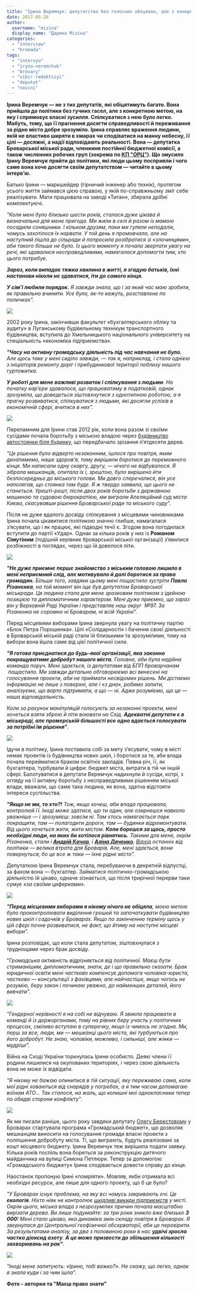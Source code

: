 ```yaml
---
title: "Ірина Веремчук: депутатство без голосних обіцянок, але з конкретною метою"
date: 2017-05-26
author: 
  username: "mizina"
  display_name: "Дарина Мізіна"
categories: 
  - "interview"
  - "hromada"
tags: 
  - "intervyu"
  - "iryna-veremchuk"
  - "brovary"
  - "vibir-redaktsiyi"
  - "deputat"
  - "novini"
---
```


**Ірина Веремчук — не з тих депутатів, які обіцятимуть багато. Вона прийшла до політики без гучних гасел, але з конкретною метою, на яку і спрямовує власні зусилля. Спілкуватися з нею було легко. Мабуть, тому, що її прагнення досягти справедливості й переживання за рідне місто добре зрозуміло. Ірина справляє враження людини, якій не властиво ширяти в хмарах чи сподіватися на манну небесну, її цілі — досяжні, а надії відповідають реальності. Вона — депутатка Броварської міської ради, членкиня постійної бюджетної комісії, а також численних робочих груп (зокрема по [КП "ОРЦ"](https://mpz.brovary.org/biznes-plan-kp-orts-dokument-ni-pro-shho/)). Що змусило Ірину Веремчук прийти до політики, які люди цьому посприяли і чого саме вона хоче досягти своїм депутатством — читайте в цьому інтерв’ю.**

Батько Ірини — маркшейдер (гірничий інженер або технік), протягом усього життя займався цією справою, у якій по-справжньому зміг себе реалізувати. Мати працювала на заводі «Титан», збирала дрібні комплектуючі.

_"Коли мені було близько шести років, сталася дуже цікава й визначальна для мене пригода. Ми жили в селі й разом із мамою посадили соняшники. І кільком друзям, поки ми гуляли неподалік, чомусь захотілося їх нарвати. У той день я промовчала, але на наступний пішла до сільради й попросила розібратися зі «злочинцями», аби такого більше не було. Із цього моменту я почала звертати увагу на речі, які здавалися несправедливими, намагалася допомогти тим, хто цього потребує._

**_Зараз, коли випадає тяжка хвилина в житті, я згадую батьків, їхні настанови ніколи не здаватися, іти до самого кінця._**

**_У сім’ї любили порядок._** _Я завжди знала, що і за який час маю зробити, як правильно вчинити. Усе було, як-то кажуть, розставлене по поличках"._

[![](https://mpz.brovary.org/wp-content/uploads/2017/05/veremchuk.jpg)](https://mpz.brovary.org/wp-content/uploads/2017/05/veremchuk.jpg)

2002 року Ірина, закінчивши факультет «бухгалтерського обліку та аудиту» в Луганському будівельному технікум транспортного будівництва, вступила до Хмельницького національного університету на спеціальність «економіка підприємства».

**_"Часу на активну громадську діяльність під час навчання не було._** _Але щось таке у мені сиділо завжди, — так я, наприклад, і стала однією з ініціаторів ремонту доріг і прибудинкової території поблизу нашого гуртожитка._

**_У роботі для мене важливі розвиток і спілкування з людьми_**. _На початку кар’єри здавалося, що працюватиму в податковій, однак зрозуміла, що доведеться зіштовхнутися з однотипною роботою, а я прагну розвиватися, спілкуватися з людьми, які досягли успіхів в економічній сфері, вчитися в них"._

[![](https://mpz.brovary.org/wp-content/uploads/2017/05/IMG_0497.jpg)](https://mpz.brovary.org/wp-content/uploads/2017/05/IMG_0497.jpg)

Переламним для Ірини став 2012 рік, коли вона разом зі своїми сусідами почала боротьбу з міською владою через [будівництво автостоянки біля будинку](https://mpz.brovary.org/zhiteli-bagatopoverhivki-na-chernyahovskogo-zashipuvali-dereva-na-mistsi-yakih-vlada-hoche-zrobiti-avtoparkovku/), що передбачало зрізання п’ятдесяти дерев.

_"Це рішення було відверто незаконним, ішлося про повітря, яким дихатимемо, наше здоров’я, тому вирішили боротися до переможного кінця. Ми написали одну скаргу, другу, — нічого не відбувалося. Я зібрала мешканців, опитала їх і, зрештою, було вирішено йти безпосередньо до міського голови. Ми довго сперечалися, він усе наполягав, що стоянка там буде. Я ж твердо заявила, що цього не станеться. Урешті-решт, після двох років боротьби з державною машиною та судовою бюрократією, ми виграли Апеляційний суд міста Києва, скасувавши рішення Броварської ради та міського суду"._

Після не дуже вдалого досвіду спілкування з місцевими чиновниками Ірина почала цікавитися політикою значно глибше, намагалася з’ясувати, що і як працює, які підводні течії є. Згодом вона погодилася вступити до партії «Удар». Однак за кілька років у них із **Романом Сімутіним** (тодішній керівник броварської міської організації) з’явилися розбіжності в поглядах, через що їй довелося піти.

[![](https://mpz.brovary.org/wp-content/uploads/2017/04/11.jpg)](https://mpz.brovary.org/wp-content/uploads/2017/04/11.jpg)

**_"Не дуже приємне перше знайомство з міським головою лишило в мені неприємний слід, але мотивувало й далі боротися за права громадян._** _Більше того, завдяки цьому мені пощастило зустріти **Павла Різаненка**, на той момент він іще був депутатом Броварської міськради. Ця людина стала для мене зразковим політиком з ідейною позицією та дипломатичним характером. Мені дуже приємно, що зараз він у Верховній Раді України і представляє наш округ  №97. За Різаненка не соромно ні Броварам, ні всій Україні"._

Перед місцевими виборами Ірина звернула увагу на політичну партію «Блок Петра Порошенка». Цілі «Солідарності» і бачення своєї діяльності в Броварській міській раді стали їй близькими та зрозумілими, тому на вибори вона йшла саме від цієї політичної сили.

**_"Я готова приєднатися до будь-якої організації, яка законно покращуватиме добробут нашого міста._** _Головне, аби була надійна команда поруч. Мені здається, із депутатами від БПП броварчанам  пощастило. Ми завжди детально обговорюємо всі винесені на голосування проекти, аби не приймати несвідомих рішень. Ми дістаємо інформацію не лише з поверхні, але і «з дна», робимо запити, аналізуємо, що варто підтримати, а що — ні. Адже розуміємо, що це — наша відповідальність._

_Коли за рахунок маніпуляцій голосують за незаконні проекти, мені хочеться взяти зброю й піти воювати на Схід. **Адекватні депутати є в міськраді, але промерській більшості все одно вдається голосувати за потрібні їм рішення"**._

[![](https://mpz.brovary.org/wp-content/uploads/2017/05/veremchuk-1.jpg)](https://mpz.brovary.org/wp-content/uploads/2017/05/veremchuk-1.jpg)

Ідучи в політику, Ірина поставила собі за мету з’ясувати, чому в місті немає проектів із будівництва нових шкіл, і боротися за те, аби влада почала перейматися браком освітніх закладів. Певна річ, її, як бухгалтера, турбували й цифри: бюджет міста, витрати в тій чи іншій сфері. Балотуватися в депутати Веремчук надихнули й сусіди, котрі, з огляду на її активну боротьбу з несправедливими рішенням міської влади, вважали, що саме така людина, як вона, здатна відстояти інтереси суспільства.

**_"Якщо не ми, то хто?!_** _Тож, якщо хочеш, аби влада працювала, контролюй її._ _Іноді може здатися, що ти один, але озирнешся навколо уважніше — і зрозумієш: зовсім ні. Там хтось намагається парк покращити, там — полагодити дороги, там — будинки відремонтувати. Від цього хочеться жити, жити містом. **Коли борешся за щось, просто необхідні люди, на яких би хотілося рівнятись.** Такими для мене, окрім Різаненка, стали і [**Андрій Качор**](https://mpz.brovary.org/andriy-kachor-dlya-mene-zhurnalistika-tse-instrument-u-borotbi-za-spravedlivist/), і [**Аліна Дяченко**](https://mpz.brovary.org/alina-dyachenko-zhurnalistika-dlya-mene-tse-sposib-zminiti-svit-i-chinovnikiv/). [Відхід](https://mpz.brovary.org/andrij-vasylenko-alina-dyachenko-bilshe-ne-deputaty/) останніх від політики — велика втрата для Броварів. Але, мені здається, вони повернуться, бо це все ж таки — їхнє рідне місто"._

Депутаткою Ірина Веремчук стала, перебуваючи в декретній відпустці, за фахом вона — бухгалтер. Займатися політично-громадською діяльністю їй цікаво, одначе зізнається, що після трирічної перерви таки сумує _«за своїми циферками»_.

[![](https://mpz.brovary.org/wp-content/uploads/2017/05/veremchuk-2.jpg)](https://mpz.brovary.org/wp-content/uploads/2017/05/veremchuk-2.jpg)

**_"Перед місцевими виборами я нікому нічого не обіцяла_**_, моєю метою було проконтролювати виділення грошей та започаткувати будівництво нових шкіл і садочків у Броварах. Якщо по закінченню терміну щось у цій сфері почне розвиватися, не факт, що йтиму на наступні місцеві вибори"._

Ірина розповідає, що коли стала депутатом, зіштовхнулася з труднощами через брак досвіду.

"_Громадська активність відрізняється від політичної. Маєш бути стриманішим, дипломатичним, знати, де і що правильно сказати. Брак юридичної освіти мені частково компенсує допомога чоловіка-юриста, частково — консультації з фахівцями, але найчастіше, якщо чогось не розумію, беру закон і починаю уважно, до найменших деталей, його вивчати"._

![](https://mpz.brovary.org/wp-content/uploads/2017/05/IMG_0486.jpg)

_"Гендерної нерівності я на собі не відчуваю. Я звикла працювати в команді й із держорганами, тому на рівних беру участь у політичних процесах, сміливо вступаю в суперечку, якщо із чимось не згодна. Ми, перш за все, люди, ми — мешканці цього міста, які турбуються про його добробут. Не знаю, чоловіки, можливо, і сильніші, але жінки — мудріші"._

Війна на Сході України торкнулась Ірини особисто. Деякі члени її родини лишилися на окупованих територіях, і через свою діяльність вона не може їх відвідати.

_"Я нікому не бажаю опинитися в тій ситуації, яку переживаю сама, коли мої рідні ховаються від снарядів у погребах, а я тим часом допомагаю воїнам АТО... Так сталося, на жаль, що колишні мої однокласники тепер по обидві сторони конфлікту"_.

[![](https://mpz.brovary.org/wp-content/uploads/2017/05/IMG_0467.jpg)](https://mpz.brovary.org/wp-content/uploads/2017/05/IMG_0467.jpg)

Як ми писали раніше, цього року завдяки депутату [Олегу Берестовому](https://mpz.brovary.org/deputat-u-21-rik-oleg-berestovyj-navazhytys-dosyagty/) у Броварах стартувала програма «Громадський бюджет», що дозволяє мешканцям виносити на голосування громади власні проекти з поліпшення добробуту міста. Ті, що виграють, будуть реалізовані за кошт місцевого бюджету. Ірина Веремчук теж вирішила подати заявку. Кілька років поспіль вона бореться за реконструкцію дитячого майданчика на вулиці Симона Петлюри. Тепер за допомогою «Громадського бюджету» Ірина сподівається довести справу до кінця.

Наостанок пропоную Ірині «помріяти». Мовляв, якби отримала всі необхідні ресурси, але лише для одного проекту, що б це було?

_"У Броварах існує проблема, на яку всі чомусь закривають очі. Це **екологія**. Ніхто ніяк не контролює [шкідливі викиди підприємств](https://mpz.brovary.org/brovaram-perehopylo-duh-vidbulasya-persha-zustrich-ta-zbir-pidpysiv-shhodo-stanu-povitrya-foto/) у місті. Окрім цього, міська влада з незрозумілих причин почала масштабно вирізати дерева. Ви лише подумайте: за три роки зникло вже близько **3 000**! Мені стало цікаво, яка динаміка змін складу повітря в Броварах. Я звернулася до Центральної геофізичної обсерваторії, аби це перевірити. За результатами аналізу, за два з половиною роки в нас **удвічі зросла частка діоксид азоту**. **А це може призвести до збільшення кількості захворювань на рак"**._

[![](https://mpz.brovary.org/wp-content/uploads/2017/04/dereva-14.jpg)](https://mpz.brovary.org/wp-content/uploads/2017/04/dereva-14.jpg)

_"Іноді мене запитують: «Ірино, тобі важко?». Не скажу, що легко, однак я знала куди і за чим ішла"._

**Фото - авторки та "Маєш право знати"**
